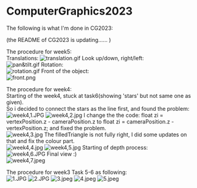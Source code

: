 # ComputerGraphics2023

The following is what I'm done in CG2023:

(the README of CG2023 is updating...... )

The procedure for week5:  
Translations:
![translation.gif](photos%2Ftranslation.gif)
Look up/down, right/left:  
![pan&tilt.gif](photos%2Fpan%26tilt.gif)
Rotation:  
![rotation.gif](photos%2Frotation.gif)
Front of the object:  
![front.png](photos%2Ffront.png)

The procedure for week4:  
Starting of the week4, stuck at task6(showing 'stars' but not same one as given).  
So i decided to connect the stars as the line first, and found the problem:  
![week4,1.JPG](photos%2Fweek4%2C1.JPG)
![week4,2.jpg](photos%2Fweek4%2C2.jpg)
I change the the code: float zi = vertexPosition.z - cameraPosition.z  to 
float zi = cameraPosition.z - vertexPosition.z; and fixed the problem.  
![week4,3.jpg](photos%2Fweek4%2C3.jpg)
The filledTriangle is not fully right, I did some updates on that and fix the colour part.  
![week4,4.jpg](photos%2Fweek4%2C4.jpg)
![week4,5.jpg](photos%2Fweek4%2C5.jpg)
Starting of depth process:  
![week4,6.JPG](photos%2Fweek4%2C6.JPG)
Final view :)  
![week4,7.jpeg](photos%2Fweek4%2C7.jpeg)

The procedure for week3 Task 5-6 as following:  
![1.JPG](photos%2F1.JPG)
![2.JPG](photos%2F2.JPG)
![3.jpeg](photos%2F3.jpeg)
![4.jpeg](photos%2F4.jpeg)
![5.jpeg](photos%2F5.jpeg)


